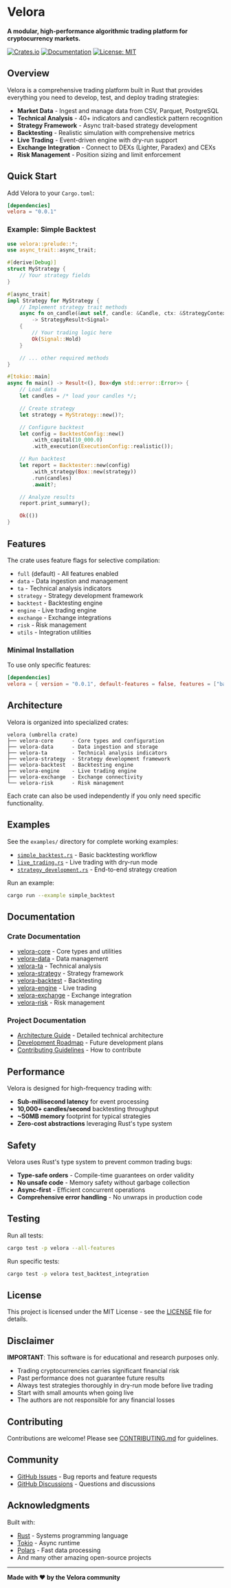 # Velora

**A modular, high-performance algorithmic trading platform for cryptocurrency markets.**

[![Crates.io](https://img.shields.io/crates/v/velora.svg)](https://crates.io/crates/velora)
[![Documentation](https://docs.rs/velora/badge.svg)](https://docs.rs/velora)
[![License: MIT](https://img.shields.io/badge/License-MIT-blue.svg)](../../../LICENSE)

## Overview

Velora is a comprehensive trading platform built in Rust that provides everything you need to develop, test, and deploy trading strategies:

- **Market Data** - Ingest and manage data from CSV, Parquet, PostgreSQL
- **Technical Analysis** - 40+ indicators and candlestick pattern recognition
- **Strategy Framework** - Async trait-based strategy development
- **Backtesting** - Realistic simulation with comprehensive metrics
- **Live Trading** - Event-driven engine with dry-run support
- **Exchange Integration** - Connect to DEXs (Lighter, Paradex) and CEXs
- **Risk Management** - Position sizing and limit enforcement

## Quick Start

Add Velora to your `Cargo.toml`:

```toml
[dependencies]
velora = "0.0.1"
```

### Example: Simple Backtest

```rust
use velora::prelude::*;
use async_trait::async_trait;

#[derive(Debug)]
struct MyStrategy {
    // Your strategy fields
}

#[async_trait]
impl Strategy for MyStrategy {
    // Implement strategy trait methods
    async fn on_candle(&mut self, candle: &Candle, ctx: &StrategyContext)
        -> StrategyResult<Signal>
    {
        // Your trading logic here
        Ok(Signal::Hold)
    }

    // ... other required methods
}

#[tokio::main]
async fn main() -> Result<(), Box<dyn std::error::Error>> {
    // Load data
    let candles = /* load your candles */;

    // Create strategy
    let strategy = MyStrategy::new()?;

    // Configure backtest
    let config = BacktestConfig::new()
        .with_capital(10_000.0)
        .with_execution(ExecutionConfig::realistic());

    // Run backtest
    let report = Backtester::new(config)
        .with_strategy(Box::new(strategy))
        .run(candles)
        .await?;

    // Analyze results
    report.print_summary();

    Ok(())
}
```

## Features

The crate uses feature flags for selective compilation:

- `full` (default) - All features enabled
- `data` - Data ingestion and management
- `ta` - Technical analysis indicators
- `strategy` - Strategy development framework
- `backtest` - Backtesting engine
- `engine` - Live trading engine
- `exchange` - Exchange integrations
- `risk` - Risk management
- `utils` - Integration utilities

### Minimal Installation

To use only specific features:

```toml
[dependencies]
velora = { version = "0.0.1", default-features = false, features = ["backtest", "ta"] }
```

## Architecture

Velora is organized into specialized crates:

```
velora (umbrella crate)
├── velora-core      - Core types and configuration
├── velora-data      - Data ingestion and storage
├── velora-ta        - Technical analysis indicators
├── velora-strategy  - Strategy development framework
├── velora-backtest  - Backtesting engine
├── velora-engine    - Live trading engine
├── velora-exchange  - Exchange connectivity
└── velora-risk      - Risk management
```

Each crate can also be used independently if you only need specific functionality.

## Examples

See the `examples/` directory for complete working examples:

- [`simple_backtest.rs`](examples/simple_backtest.rs) - Basic backtesting workflow
- [`live_trading.rs`](examples/live_trading.rs) - Live trading with dry-run mode
- [`strategy_development.rs`](examples/strategy_development.rs) - End-to-end strategy creation

Run an example:

```bash
cargo run --example simple_backtest
```

## Documentation

### Crate Documentation

- [velora-core](../velora-core) - Core types and utilities
- [velora-data](../velora-data) - Data management
- [velora-ta](../velora-ta) - Technical analysis
- [velora-strategy](../velora-strategy) - Strategy framework
- [velora-backtest](../velora-backtest) - Backtesting
- [velora-engine](../velora-engine) - Live trading
- [velora-exchange](../velora-exchange) - Exchange integration
- [velora-risk](../velora-risk) - Risk management

### Project Documentation

- [Architecture Guide](../../ARCHITECTURE.md) - Detailed technical architecture
- [Development Roadmap](../../ROADMAP.md) - Future development plans
- [Contributing Guidelines](../../CONTRIBUTING.md) - How to contribute

## Performance

Velora is designed for high-frequency trading with:

- **Sub-millisecond latency** for event processing
- **10,000+ candles/second** backtesting throughput
- **~50MB memory** footprint for typical strategies
- **Zero-cost abstractions** leveraging Rust's type system

## Safety

Velora uses Rust's type system to prevent common trading bugs:

- **Type-safe orders** - Compile-time guarantees on order validity
- **No unsafe code** - Memory safety without garbage collection
- **Async-first** - Efficient concurrent operations
- **Comprehensive error handling** - No unwraps in production code

## Testing

Run all tests:

```bash
cargo test -p velora --all-features
```

Run specific tests:

```bash
cargo test -p velora test_backtest_integration
```

## License

This project is licensed under the MIT License - see the [LICENSE](../../LICENSE) file for details.

## Disclaimer

**IMPORTANT**: This software is for educational and research purposes only.

- Trading cryptocurrencies carries significant financial risk
- Past performance does not guarantee future results
- Always test strategies thoroughly in dry-run mode before live trading
- Start with small amounts when going live
- The authors are not responsible for any financial losses

## Contributing

Contributions are welcome! Please see [CONTRIBUTING.md](../../CONTRIBUTING.md) for guidelines.

## Community

- [GitHub Issues](https://github.com/crabby-ai/velora/issues) - Bug reports and feature requests
- [GitHub Discussions](https://github.com/crabby-ai/velora/discussions) - Questions and discussions

## Acknowledgments

Built with:
- [Rust](https://www.rust-lang.org/) - Systems programming language
- [Tokio](https://tokio.rs/) - Async runtime
- [Polars](https://www.pola.rs/) - Fast data processing
- And many other amazing open-source projects

---

**Made with ❤️ by the Velora community**
